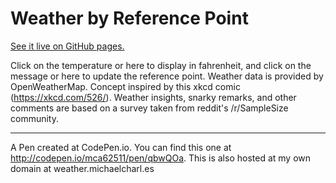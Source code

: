# Weather by Reference Point

[See it live on GitHub pages.](https://mca62511.github.io/Weather-by-Reference-Point)

Click on the temperature or here to display in fahrenheit, and click on the message or here to update the reference point. Weather data is provided by OpenWeatherMap. Concept inspired by this xkcd comic (https://xkcd.com/526/). Weather insights, snarky remarks, and other comments are based on a survey taken from reddit's /r/SampleSize community. 

----------------

A Pen created at CodePen.io. You can find this one at http://codepen.io/mca62511/pen/qbwQOa.
This is also hosted at my own domain at weather.michaelcharl.es
